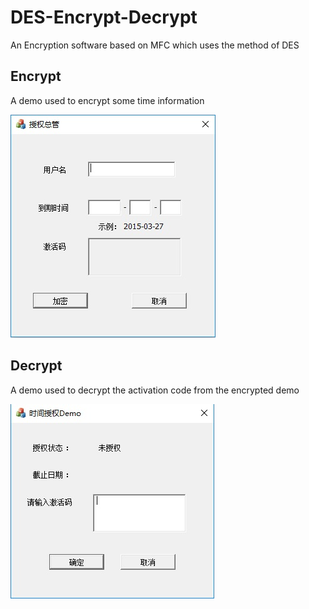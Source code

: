 # DES-Encrypt-Decrypt
An Encryption software based on MFC which uses the method of DES

## Encrypt
A demo used to encrypt some time information

![](./Picture/加密.jpg)

## Decrypt
A demo used to decrypt the activation code from the encrypted demo

![](./Picture/解密.jpg)
